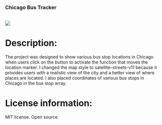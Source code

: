 <div class="container2" >
 <h3>Chicago Bus Tracker</h3><br>
 <img src="./BusTrackerIcon1.png">
</div>

</body>
<div class="footer"></div>

<H1>Description:</H1>
The project was designed to show various bus stop locations in Chicago when users click on the button to activate the function that moves the location marker.
I changed the map style to satellite-streets-v11 because it provides users with a realistic view of the city and a better view of where places are located. I also placed coordinates of various bus stops in Chicago in the bus stop array. 
<br>


<H1>License information:</H1> 
MIT license. Open source.
